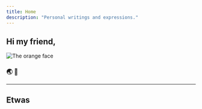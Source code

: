 ```yaml
---
title: Home
description: "Personal writings and expressions." 
---
```

## Hi my friend,

<img
  id="orange"
  src="/images/proff.jpg"
  alt="The orange face">


### :earth_asia: :orange:

<!-- Born in [The Abyss](https://en.wikipedia.org/wiki/Edmonton), **Grayfox** - also known as Zerkle Snorp - has spent over two decades fiddling with things on the Internet. Today he does nothing, so stop asking. -->
<!---->
<!-- Their greatest joys are darkness and its quietudes. -->

<!-- <img src="/images/partywizard.gif"> -->
---

## Etwas
